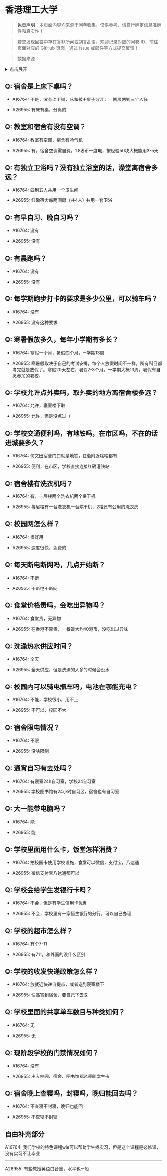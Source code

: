 # 香港理工大学

> [免责声明](https://colleges.chat/#_3)：本页面内容均来源于问卷收集，仅供参考，请自行确定信息准确性和真实性！

> 若您发现回答中存在答非所问或胡言乱语，欢迎记录对应的问卷 ID，前往页面对应的 GitHub 页面，通过 issue 或邮件等方式提交反馈！

> 数据来源：

<details><summary>点击展开</summary>
<ul>
<li>A16764: 匿名 (2023 年 01 月)</li>
<li>A26955: Colin.s@qq.com (2024 年 09 月)</li>
</ul>
</details>

## Q: 宿舍是上床下桌吗？

- A16764: 不是，没有上下铺，床和被子桌子分开，一间房两到三个人住

- A26955: 有床有桌，分离的

## Q: 教室和宿舍有没有空调？

- A16764: 教室有空调，宿舍有冷气机

- A26955: 有，宿舍空调需自费，1.8港币一度电，按经验50块大概能用3-5天

## Q: 有独立卫浴吗？没有独立浴室的话，澡堂离宿舍多远？

- A16764: 四到五人共用一个卫生间

- A26955: 红磡宿舍每两间房（共4人）共用一套卫浴

## Q: 有早自习、晚自习吗？

- A16764: 没有

- A26955: 没有

## Q: 有晨跑吗？

- A16764: 没有

- A26955: 没有

## Q: 每学期跑步打卡的要求是多少公里，可以骑车吗？

- A16764: 没有

- A26955: 没有这种要求

## Q: 寒暑假放多久，每年小学期有多长？

- A16764: 寒假一个月，暑假四个月，一学期13周

- A26955: 寒暑假取决于自己的考试安排，每个人放假时间不一样，所有科目都考完就是放假了。寒假20天左右，暑假2-3个月。一学期大概13周。暑假有自愿参加的暑校。

## Q: 学校允许点外卖吗，取外卖的地方离宿舍楼多远？

- A16764: 允许，寝室楼下取

- A26955: 允许，但是没点过（

## Q: 学校交通便利吗，有地铁吗，在市区吗，不在的话进城要多久？

- A16764: 何文田宿舍门口就是地铁，红磡附近啥啥都有

- A26955: 便利，在市区，学校直接连接红磡港铁站

## Q: 宿舍楼有洗衣机吗？

- A16764: 有，一层楼两个洗衣机两个烘干机

- A26955: 每层楼有一台洗衣机一台烘干机，2楼还有公用的洗衣房

## Q: 校园网怎么样？

- A16764: 很好用

- A26955: 速度很快，免费的

## Q: 每天断电断网吗，几点开始断？

- A16764: 不断

- A26955: 不断电不断网

## Q: 食堂价格贵吗，会吃出异物吗？

- A16764: 食堂贵，无异物

- A26955: 在香港不算贵，一餐饭大约40港币，没吃出过异味

## Q: 洗澡热水供应时间？

- A16764: 全天

- A26955: 全天供应，但是洗澡的人多的时候会没水

## Q: 校园内可以骑电瓶车吗，电池在哪能充电？

- A16764: 不能，学校很小，用不上

- A26955: 不可以，校园不大

## Q: 宿舍限电情况？

- A16764: 不限

- A26955: 没啥限制

## Q: 通宵自习有去处吗？

- A16764: 有寝室24h自习室，学校24自习室

- A26955: 学校图书馆有24小时自习区，宿舍也有自习室

## Q: 大一能带电脑吗？

- A16764: 能

- A26955: 能

## Q: 学校里面用什么卡，饭堂怎样消费？

- A16764: 拍校园卡使用学校设施，食堂可以微信，支付宝，八达通

- A26955: 微信支付宝八达通都可以

## Q: 学校会给学生发银行卡吗？

- A16764: 不会，但是有学生信用卡优惠

- A26955: 不会，学校里有一家恒生银行的分行，可以自己办理

## Q: 学校的超市怎么样？

- A16764: 有个7-11

- A26955: 有711，和外面的没什么区别

## Q: 学校的收发快递政策怎么样？

- A16764: 放就近快递自提点，或者送到寝室楼下

- A26955: 快递寄到宿舍，要自己下去取

## Q: 学校里面的共享单车数目与种类如何？

- A16764: 无

- A26955: 无

## Q: 现阶段学校的门禁情况如何？

- A16764: 没有

- A26955: 出入校园、宿舍、图书馆都必须刷学生卡

## Q: 宿舍晚上查寝吗，封寝吗，晚归能回去吗？

- A16764: 不查寝不封寝，晚归也能回

- A26955: 不查寝不封寝

## 自由补充部分

A16764: 我们学校的特色课程wie可以帮助学生找实习，但是这个课程是必修课，没有实习不让毕业

***

A26955: 有些教授英语口音重，水平也一般